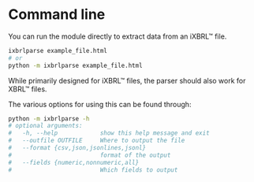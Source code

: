 # Command line

You can run the module directly to extract data from an iXBRL™ file.

```bash
ixbrlparse example_file.html
# or
python -m ixbrlparse example_file.html
```

While primarily designed for iXBRL™ files, the parser should also work
for XBRL™ files.

The various options for using this can be found through:

```bash
python -m ixbrlparse -h
# optional arguments:
#   -h, --help            show this help message and exit
#   --outfile OUTFILE     Where to output the file
#   --format {csv,json,jsonlines,jsonl}
#                         format of the output
#   --fields {numeric,nonnumeric,all}
#                         Which fields to output
```
